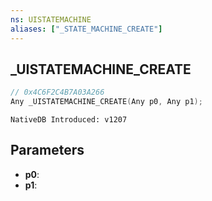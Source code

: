 ```yaml
---
ns: UISTATEMACHINE
aliases: ["_STATE_MACHINE_CREATE"]
---
```

## _UISTATEMACHINE_CREATE

```c
// 0x4C6F2C4B7A03A266
Any _UISTATEMACHINE_CREATE(Any p0, Any p1);
```

```
NativeDB Introduced: v1207
```

## Parameters
* **p0**:
* **p1**:
